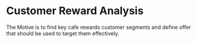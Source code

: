 # Customer Reward Analysis
The Motive is to find key cafe rewards customer segments and define offer that should be used to target them effectively.
